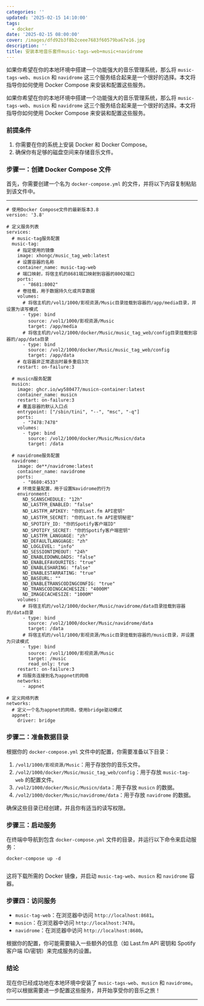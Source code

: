```yaml
---
categories: ''
updated: '2025-02-15 14:10:00'
tags:
  - docker
date: '2025-02-15 08:00:00'
cover: /images/dfd92b3f8b2ceee7683f60579ba67e16.jpg
description: ''
title: 安装本地音乐套件music-tags-web+music+navidrome
---
```


如果你希望在你的本地环境中搭建一个功能强大的音乐管理系统，那么将 `music-tags-web`、`musicn` 和 `navidrome` 这三个服务结合起来是一个很好的选择。本文将指导你如何使用 Docker Compose 来安装和配置这些服务。




如果你希望在你的本地环境中搭建一个功能强大的音乐管理系统，那么将 `music-tags-web`、`musicn` 和 `navidrome` 这三个服务结合起来是一个很好的选择。本文将指导你如何使用 Docker Compose 来安装和配置这些服务。


### 前提条件

1. 你需要在你的系统上安装 Docker 和 Docker Compose。
2. 确保你有足够的磁盘空间来存储音乐文件。

### 步骤一：创建 Docker Compose 文件


首先，你需要创建一个名为 `docker-compose.yml` 的文件，并将以下内容复制粘贴到该文件中。


---


```docker
# 使用Docker Compose文件的最新版本3.8
version: '3.8'

# 定义服务列表
services:
  # music-tag服务配置
  music-tag:
    # 指定使用的镜像
    image: xhongc/music_tag_web:latest
    # 设置容器的名称
    container_name: music-tag-web
    # 端口映射，将宿主机的8681端口映射到容器的8002端口
    ports:
      - "8681:8002"
    # 卷挂载，用于数据持久化或共享数据
    volumes:
      # 将宿主机的/vol1/1000/影视资源/Music目录挂载到容器的/app/media目录，并设置为读写模式
      - type: bind
        source: /vol1/1000/影视资源/Music
        target: /app/media
      # 将宿主机的/vol2/1000/docker/Music/music_tag_web/config目录挂载到容器的/app/data目录
      - type: bind
        source: /vol2/1000/docker/Music/music_tag_web/config
        target: /app/data
    # 在容器非正常退出时最多重启3次
    restart: on-failure:3

  # musicn服务配置
  musicn:
    image: ghcr.io/wy580477/musicn-container:latest
    container_name: musicn
    restart: on-failure:3
    # 覆盖容器的默认入口点
    entrypoint: ["/sbin/tini", "--", "msc", "-q"]
    ports:
      - "7478:7478"
    volumes:
      - type: bind
        source: /vol2/1000/docker/Music/Musicn/data
        target: /data

  # navidrome服务配置
  navidrome:
    image: de**/navidrome:latest
    container_name: navidrome
    ports:
      - "8680:4533"
    # 环境变量配置，用于设置Navidrome的行为
    environment:
      ND_SCANSCHEDULE: "12h"
      ND_LASTFM_ENABLED: "false"
      ND_LASTFM_APIKEY: "你的Last.fm API密钥"
      ND_LASTFM_SECRET: "你的Last.fm API密钥秘密"
      ND_SPOTIFY_ID: "你的Spotify客户端ID"
      ND_SPOTIFY_SECRET: "你的Spotify客户端密钥"
      ND_LASTFM_LANGUAGE: "zh"
      ND_DEFAULTLANGUAGE: "zh"
      ND_LOGLEVEL: "info"
      ND_SESSIONTIMEOUT: "24h"
      ND_ENABLEDOWNLOADS: "false"
      ND_ENABLEFAVOURITES: "true"
      ND_ENABLESHARING: "false"
      ND_ENABLESTARRATING: "true"
      ND_BASEURL: ""
      ND_ENABLETRANSCODINGCONFIG: "true"
      ND_TRANSCODINGCACHESIZE: "4000M"
      ND_IMAGECACHESIZE: "1000M"
    volumes:
      # 将宿主机的/vol2/1000/docker/Music/navidrome/data目录挂载到容器的/data目录
      - type: bind
        source: /vol2/1000/docker/Music/navidrome/data
        target: /data
      # 将宿主机的/vol1/1000/影视资源/Music目录挂载到容器的/music目录，并设置为只读模式
      - type: bind
        source: /vol1/1000/影视资源/Music
        target: /music
        read_only: true
    restart: on-failure:3
    # 将服务连接到名为appnet的网络
    networks:
      - appnet

# 定义网络列表
networks:
  # 定义一个名为appnet的网络，使用bridge驱动模式
  appnet:
    driver: bridge
```


### 步骤二：准备数据目录


根据你的 `docker-compose.yml` 文件中的配置，你需要准备以下目录：

1. `/vol1/1000/影视资源/Music`：用于存放你的音乐文件。
2. `/vol2/1000/docker/Music/music_tag_web/config`：用于存放 `music-tag-web` 的配置文件。
3. `/vol2/1000/docker/Music/Musicn/data`：用于存放 `musicn` 的数据。
4. `/vol2/1000/docker/Music/navidrome/data`：用于存放 `navidrome` 的数据。

确保这些目录已经创建，并且你有适当的读写权限。


### 步骤三：启动服务


在终端中导航到包含 `docker-compose.yml` 文件的目录，并运行以下命令来启动服务：


```shell
docker-compose up -d
​
```


这将下载所需的 Docker 镜像，并启动 `music-tag-web`、`musicn` 和 `navidrome` 容器。


### 步骤四：访问服务

- `music-tag-web`：在浏览器中访问 `http://localhost:8681`。
- `musicn`：在浏览器中访问 `http://localhost:7478`。
- `navidrome`：在浏览器中访问 `http://localhost:8680`。

根据你的配置，你可能需要输入一些额外的信息（如 Last.fm API 密钥和 Spotify 客户端 ID/密钥）来完成服务的设置。


### 结论


现在你已经成功地在本地环境中安装了 `music-tags-web`、`musicn` 和 `navidrome`。你可以根据需要进一步配置这些服务，并开始享受你的音乐之旅！


---

